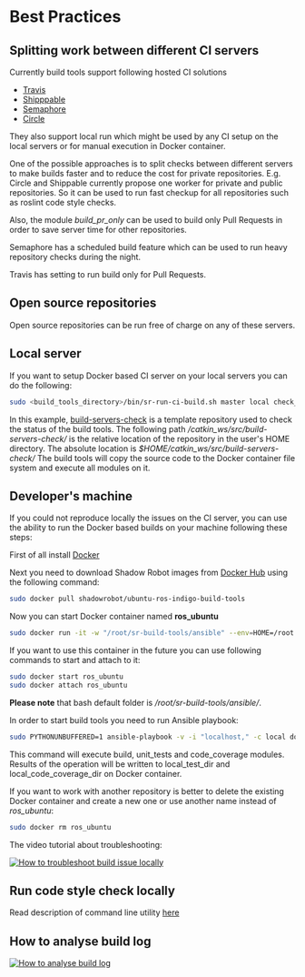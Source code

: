 # Best Practices

## Splitting work between different CI servers

Currently build tools support following hosted CI solutions 

  * [Travis](setup/travis.md)
  * [Shipppable](https://www.shippable.com)
  * [Semaphore](https://semaphoreci.com)
  * [Circle](https://circleci.com)
 
They also support local run which might be used by any CI setup on the local servers or for manual execution in Docker container.

One of the possible approaches is to split checks between different servers to make builds faster and to reduce the cost for private repositories.
E.g. Circle and Shippable currently propose one worker for private and public repositories.
So it can be used to run fast checkup for all repositories such as roslint code style checks.

Also, the module *build_pr_only* can be used to build only Pull Requests in order to save server time for other repositories.

Semaphore has a scheduled build feature which can be used to run heavy repository checks during the night.

Travis has setting to run build only for Pull Requests.

## Open source repositories

Open source repositories can be run free of charge on any of these servers.  

## Local server

If you want to setup Docker based CI server on your local servers you can do the following:

```bash
sudo <build_tools_directory>/bin/sr-run-ci-build.sh master local check_cache,build /catkin_ws/src/build-servers-check/
```
In this example, [build-servers-check](https://github.com/shadow-robot/build-servers-check) is a template repository used to check the status of the build tools.
The following path */catkin_ws/src/build-servers-check/* is the relative location of the repository in the user's HOME directory.
The absolute location is *$HOME/catkin_ws/src/build-servers-check/*
The build tools will copy the source code to the Docker container file system and execute all modules on it.

## Developer's machine

If you could not reproduce locally the issues on the CI server, you can use the ability to run the Docker based builds on your machine following these steps:

First of all install [Docker](https://www.docker.com/)

Next you need to download Shadow Robot images from [Docker Hub](https://hub.docker.com/r/shadowrobot/ubuntu-ros-indigo-build-tools/) using the following command:

```bash
sudo docker pull shadowrobot/ubuntu-ros-indigo-build-tools
```

Now you can start Docker container named **ros_ubuntu**

```bash
sudo docker run -it -w "/root/sr-build-tools/ansible" --env=HOME=/root --name "ros_ubuntu" -v $HOME:/host:rw "shadowrobot/ubuntu-ros-indigo-build-tools" bash
```

If you want to use this container in the future you can use following commands to start and attach to it:

```bash
sudo docker start ros_ubuntu
sudo docker attach ros_ubuntu
```
**Please note** that bash default folder is */root/sr-build-tools/ansible/*.

In order to start build tools you need to run Ansible playbook:

```bash
sudo PYTHONUNBUFFERED=1 ansible-playbook -v -i "localhost," -c local docker_site.yml --tags "local,check_cache,code_coverage" -e "local_repo_dir=/host/catkin_ws/src/build-servers-check/ local_test_dir=/root/workspace/test_results local_code_coverage_dir=/root/workspace/coverage_results"
```

This command will execute build, unit_tests and code_coverage modules.
Results of the operation will be written to local_test_dir and local_code_coverage_dir on Docker container.

If you want to work with another repository is better to delete the existing Docker container and create a new one or use another name instead of *ros_ubuntu*:

```bash
sudo docker rm ros_ubuntu
```

The video tutorial about troubleshooting:

[![How to troubleshoot build issue locally](http://img.youtube.com/vi/Ls5THum5ZGc/0.jpg)](http://www.youtube.com/watch?v=Ls5THum5ZGc)

## Run code style check locally

Read description of command line utility [here](/bin/README.md)


## How to analyse build log
 
[![How to analyse build log](http://img.youtube.com/vi/dFBWxV8WkHk/0.jpg)](http://www.youtube.com/watch?v=dFBWxV8WkHk)
